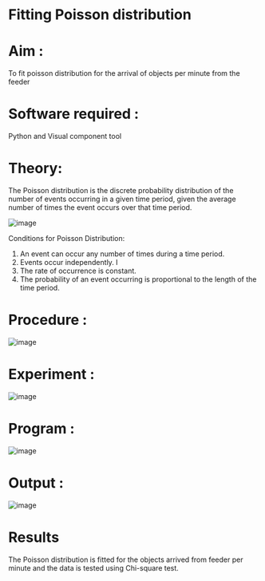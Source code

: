 # Fitting Poisson  distribution
# Aim : 

To fit poisson distribution for the arrival of objects per minute from the feeder

# Software required :  

Python and Visual component tool

# Theory:

The Poisson distribution is the discrete probability distribution of the number of events occurring in a given time period, given the average number of times the event occurs over that time period.

![image](https://user-images.githubusercontent.com/104613195/166248326-fd042076-8b0b-40c4-8b11-1d8e8fcb74db.png)

 Conditions for Poisson Distribution:

1. An event can occur any number of times during a time period.
2. Events occur independently. I
3. The rate of occurrence is constant.
4. The probability of an event occurring is proportional to the length of the time period. 
 
# Procedure :

![image](https://user-images.githubusercontent.com/104613195/166251988-d0c53205-6080-4f7b-ae4c-398178586637.png)

# Experiment :

![image](https://user-images.githubusercontent.com/103921593/230282876-f4a5afbf-cac1-4648-a1b0-c78840638a8e.png)

# Program :
![image](https://github.com/Kavin1311/Poisson_distribution/assets/145695724/6ac08016-77ab-4388-9fac-0eadca859541)


# Output : 
![image](https://github.com/Kavin1311/Poisson_distribution/assets/145695724/122b72a9-1bd2-498e-bc1c-84a7e5c10e3b)




# Results

The Poisson distribution is fitted for the objects arrived from feeder per minute and the data is tested using Chi-square test. 
 
